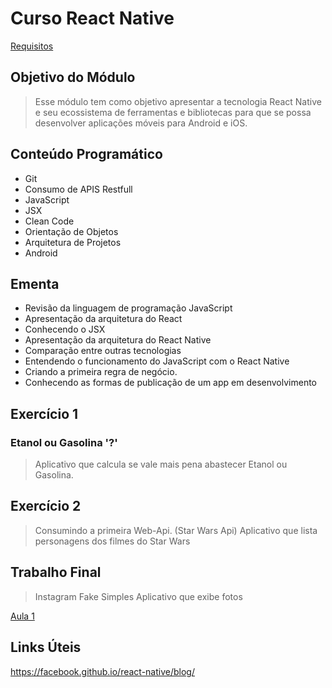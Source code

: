 # Curso React Native

[Requisitos](./requisitos.md)

## Objetivo do Módulo

> Esse módulo tem como objetivo apresentar a tecnologia React Native e seu ecossistema de ferramentas e bibliotecas para que se possa desenvolver aplicações móveis para Android e iOS.

## Conteúdo Programático

- Git
- Consumo de APIS Restfull
- JavaScript
- JSX
- Clean Code
- Orientação de Objetos
- Arquitetura de Projetos
- Android

## Ementa

- Revisão da linguagem de programação JavaScript
- Apresentação da arquitetura do React
- Conhecendo o JSX
- Apresentação da arquitetura do React Native
- Comparação entre outras tecnologias
- Entendendo o funcionamento do JavaScript com o React Native
- Criando a primeira regra de negócio.
- Conhecendo as formas de publicação de um app em desenvolvimento

## Exercício 1

### Etanol ou Gasolina '?'

> Aplicativo que calcula se vale mais pena abastecer Etanol ou Gasolina.

## Exercício 2  

> Consumindo a primeira Web-Api. (Star Wars Api) 
Aplicativo que lista personagens dos filmes do Star Wars

## Trabalho Final

> Instagram Fake Simples
Aplicativo que exibe fotos

[Aula 1](./aula-1/readme.md)

## Links Úteis

<https://facebook.github.io/react-native/blog/>

